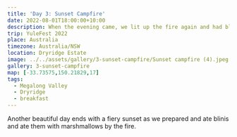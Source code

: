 ```yaml
---
title: 'Day 3: Sunset Campfire'
date: 2022-08-01T18:00:00+10:00
description: When the evening came, we lit up the fire again and had blinis and marshmallow.
trip: YuleFest 2022
place: Australia
timezone: Australia/NSW
location: Dryridge Estate
image: ../../assets/gallery/3-sunset-campfire/Sunset campfire (4).jpeg
gallery: 3-sunset-campfire
map: [-33.73575,150.21829,17]
tags:
  - Megalong Valley
  - Dryridge
  - breakfast
---
```

Another beautiful day ends with a fiery sunset as we prepared and ate blinis and ate them with marshmallows by the fire.
